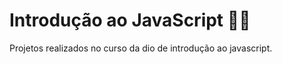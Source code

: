 # Introdução ao JavaScript :woman_technologist:
Projetos realizados no curso da dio de introdução ao javascript.
